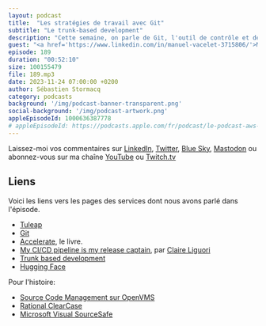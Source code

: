 ```yaml
---
layout: podcast
title:  "Les stratégies de travail avec Git"
subtitle: "Le trunk-based development"
description: "Cette semaine, on parle de Git, l'outil de contrôle et de gestion de votre code source. Après un rapide historique, découvrez les cinq patterns d'utilisation de git : <a href='https://www.atlassian.com/git/tutorials/comparing-workflows/gitflow-workflow'>GitFlow</a>, des branches par environnement, GitHub flow avec des pull requests, les feature branches et le trunk-based development. Laquelle de ces stratégies de branches pouvez-vous utiliser ? Comment votre stratégie de release ou le type de produit que vous distribuez influence la stratégie de branching ? Et comment les feature flags viennent se brancher sur votre stratégie Git ? On en discute dans l'épisode de cette semaine."
guest: "<a href='https://www.linkedin.com/in/manuel-vacelet-3715806/'>Manuel Vacelet</a>, Enalean CTO & Tuleap developer et <a href='https://www.linkedin.com/in/olivierjacques/'>Olivier Jacques</a>, Senior Cloud & Devops Architect chez AWS France."
episode: 189
duration: "00:52:10"
size: 100155479
file: 189.mp3
date: 2023-11-24 07:00:00 +0200
author: Sébastien Stormacq
category: podcasts
background: '/img/podcast-banner-transparent.png'
social-background: '/img/podcast-artwork.png'
appleEpisodeId: 1000636387778
# appleEpisodeId: https://podcasts.apple.com/fr/podcast/le-podcast-aws-en-français/id1452118442
---
```


Laissez-moi vos commentaires sur [LinkedIn](https://www.linkedin.com/in/sebastienstormacq/), [Twitter](https://twitter.com/sebsto), [Blue Sky](https://bsky.app/profile/sebsto.bsky.social), [Mastodon](https://awscommunity.social/@sebsto) ou abonnez-vous sur ma chaîne [YouTube](https://www.youtube.com/sebsto) ou [Twitch.tv](https://www.twitch.tv/sebAWS)

## Liens
 
Voici les liens vers les pages des services dont nous avons parlé dans l'épisode.

- [Tuleap](https://www.tuleap.org/)
- [Git](https://git-scm.com/)
- [Accelerate](https://www.amazon.fr/Accelerate-Software-Performing-Technology-Organizations-ebook/dp/B07B9F83WM), le livre.
- [My CI/CD pipeline is my release captain](https://aws.amazon.com/builders-library/cicd-pipeline/), par [Claire Liguori](https://www.linkedin.com/in/clareliguori/)
- [Trunk based development](https://trunkbaseddevelopment.com/)
- [Hugging Face](https://huggingface.co/)

Pour l'histoire:

- [Source Code Management sur OpenVMS](https://vmssoftware.com/products/code-management-system/)
- [Rational ClearCase](https://en.wikipedia.org/wiki/Rational_ClearCase)
- [Microsoft Visual SourceSafe](https://en.wikipedia.org/wiki/Microsoft_Visual_SourceSafe)
